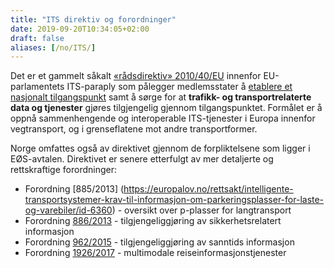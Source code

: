 ```yaml
---
title: "ITS direktiv og forordninger"
date: 2019-09-20T10:34:05+02:00
draft: false
aliases: [/no/ITS/]
---
```


Det er et gammelt såkalt [«rådsdirektiv» 2010/40/EU](https://eur-lex.europa.eu/legal-content/EN/ALL/?uri=CELEX%3A32010L0040) innenfor EU-parlamentets ITS-paraply som pålegger medlemsstater å [etablere et nasjonalt tilgangspunkt](https://ec.europa.eu/transport/themes/its/road/action_plan/nap_en) samt å sørge for at **trafikk- og transportrelaterte data og tjenester** gjøres tilgjengelig gjennom tilgangspunktet. Formålet er å oppnå sammenhengende og interoperable ITS-tjenester i Europa innenfor vegtransport, og i grenseflatene mot andre transportformer.

Norge omfattes også av direktivet gjennom de forpliktelsene som ligger i EØS-avtalen. Direktivet er senere etterfulgt av mer detaljerte og rettskraftige forordninger:

- Forordning [885/2013] (https://europalov.no/rettsakt/intelligente-transportsystemer-krav-til-informasjon-om-parkeringsplasser-for-laste-og-varebiler/id-6360) - oversikt over p-plasser for langtransport
- Forordning [886/2013](https://lovdata.no/dokument/SF/forskrift/2015-12-16-1692) - tilgjengeliggjøring av sikkerhetsrelatert informasjon
- Forordning [962/2015](https://lovdata.no/dokument/SF/forskrift/2016-12-15-1600) - tilgjengeliggjøring av sanntids informasjon
- Forordning [1926/2017](https://europalov.no/rettsakt/rammeverk-for-iverksetting-av-intelligente-transportsystemer-innen-veitransport-utfyllende/id-10179) - multimodale reiseinformasjonstjenester
